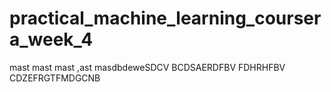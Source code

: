 # practical_machine_learning_coursera_week_4
mast mast mast ,ast masdbdeweSDCV BCDSAERDFBV FDHRHFBV CDZEFRGTFMDGCNB
